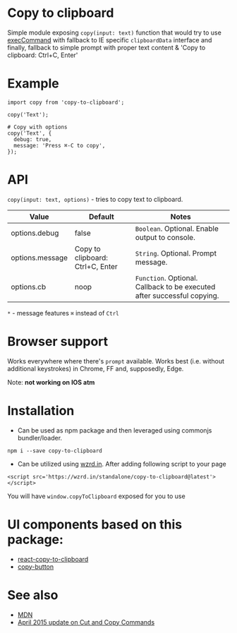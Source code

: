 # Copy to clipboard

Simple module exposing `copy(input: text)` function that would try to use [execCommand](https://developer.mozilla.org/en-US/docs/Web/API/Document/execCommand#Browser_Compatibility) with fallback to IE specific `clipboardData` interface and finally, fallback to simple prompt with proper text content & 'Copy to clipboard: Ctrl+C, Enter'

# Example

```
import copy from 'copy-to-clipboard';

copy('Text');

# Copy with options
copy('Text', {
  debug: true,
  message: 'Press ⌘-C to copy',
});

```

# API

`copy(input: text, options)` - tries to copy text to clipboard.

|Value |Default |Notes|
|------|--------|-----|
|options.debug  |false| `Boolean`. Optional. Enable output to console. |
|options.message|Copy to clipboard: Ctrl+C, Enter|`String`. Optional. Prompt message.|
|options.cb     |noop|`Function`. Optional. Callback to be executed after successful copying.|

`*` - message features `⌘` instead of `Ctrl`

# Browser support

Works everywhere where there's `prompt` available. Works best (i.e. without additional keystrokes) in Chrome, FF and, supposedly, Edge.

Note: **not working on IOS atm**

# Installation

+ Can be used as npm package and then leveraged using commonjs bundler/loader.
```
npm i --save copy-to-clipboard
```
+ Can be utilized using [wzrd.in](https://wzrd.in/).
After adding following script to your page
```
<script src='https://wzrd.in/standalone/copy-to-clipboard@latest'></script>
```
You will have `window.copyToClipboard` exposed for you to use

# UI components based on this package:
+ [react-copy-to-clipboard](https://github.com/nkbt/react-copy-to-clipboard)
+ [copy-button](https://github.com/sudodoki/copy-button)

# See also
+ [MDN](https://developer.mozilla.org/en-US/docs/Web/API/Document/execCommand#Browser_Compatibility)
+ [April 2015 update on Cut and Copy Commands](http://updates.html5rocks.com/2015/04/cut-and-copy-commands)
